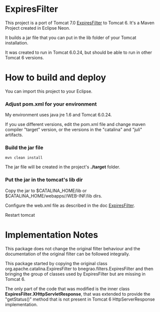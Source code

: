 # ExpiresFilter
This project is a port of Tomcat 7.0 [ExpiresFilter](https://tomcat.apache.org/tomcat-7.0-doc/config/filter.html#Expires_Filter) to Tomcat 6. It's a Maven Project created in Eclipse Neon.

It builds a jar file that you can put in the lib folder of your Tomcat installation.

It was created to run in Tomcat 6.0.24, but should be able to run in other Tomcat 6 versions.

# How to build and deploy

You can import this project to your Eclipse.

### Adjust pom.xml for your environment

My environment uses java jre 1.6 and Tomcat 6.0.24. 

If you use different versions, edit the pom.xml file and change maven compiler "target" version, or the versions in the "catalina" and "juli" artifacts.

### Build the jar file

    mvn clean install

The jar file will be created in the project's **./target** folder.

### Put the jar in the tomcat's lib dir

Copy the jar to $CATALINA_HOME/lib or $CATALINA_HOME/webapps/<APP>/WEB-INF/lib dirs.

Configure the web.xml file as described in the doc [ExpiresFilter](https://tomcat.apache.org/tomcat-7.0-doc/config/filter.html#Expires_Filter).

Restart tomcat

# Implementation Notes

This package does not change the original filter behaviour and the documentation of the original filter can be followed integrally.

This package started by copying the original class org.apache.catalina.ExpiresFilter to bnegrao.filters.ExpiresFilter and then bringing the group of classes used by ExpiresFilter but are missing in Tomcat 6. 

The only part of the code that was modified is the inner class  **ExpiresFilter.XHttpServletResponse**, that was extended to provide the "getStatus()" method that is not present in Tomcat 6 HttpServerResponse implementation.
